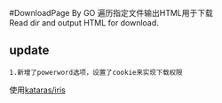 #DownloadPage By GO
遍历指定文件输出HTML用于下载  
Read dir and output HTML for download.

## update
```
1.新增了powerword选项，设置了cookie来实现下载权限
```

使用[kataras/iris](github.com/kataras/iris/)